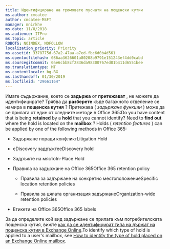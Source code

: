 ```yaml
---
title: Идентифициране на трюмовете пуснати на пощенски кутии
ms.author: cmcatee
author: cmcatee-MSFT
manager: mnirkhe
ms.date: 11/8/2018
ms.audience: ITPro
ms.topic: article
ROBOTS: NOINDEX, NOFOLLOW
localization_priority: Priority
ms.assetid: 3378775d-67a2-47aa-a7ed-fbc6d0b4d561
ms.openlocfilehash: 086aa3626601a80208b9791e151243ef4dd0cabd
ms.sourcegitcommit: 0ae6cbb8cf2836da98300767ed81b411d6551bee
ms.translationtype: MT
ms.contentlocale: bg-BG
ms.lasthandoff: 01/30/2019
ms.locfileid: "29661164"
---
```

<span data-ttu-id="24c47-p101">Имате съдържание, което се **задържа** от **притежават** , не можете да идентифицирате? Трябва да **разберете** къде багажното отделение се намира в **пощенска кутия** ? Притежава ( *задържане функции* ) може да се прилага от един от следните методи в Office 365:</span><span class="sxs-lookup"><span data-stu-id="24c47-p101">Do you have content that is being **retained** by a **hold** that you cannot identify? Need to **find out** where the hold is located on the **mailbox** ? Holds (  *retention features*  ) can be applied by one of the following methods in Office 365:</span></span> 
  
- <span data-ttu-id="24c47-105">Задържане поради конфликт</span><span class="sxs-lookup"><span data-stu-id="24c47-105">Litigation Hold</span></span> 
    
- <span data-ttu-id="24c47-106">eDiscovery задръжте</span><span class="sxs-lookup"><span data-stu-id="24c47-106">eDiscovery hold</span></span>
    
- <span data-ttu-id="24c47-107">Задръжте на място</span><span class="sxs-lookup"><span data-stu-id="24c47-107">In-Place Hold</span></span>
    
- <span data-ttu-id="24c47-108">Правила за задържане на Office 365</span><span class="sxs-lookup"><span data-stu-id="24c47-108">Office 365 retention policy</span></span> 
    
  - <span data-ttu-id="24c47-109">Правила за задържане на конкретно местоположение</span><span class="sxs-lookup"><span data-stu-id="24c47-109">Specific location retention policies</span></span>
    
  - <span data-ttu-id="24c47-110">Правила за цялата организация задържане</span><span class="sxs-lookup"><span data-stu-id="24c47-110">Organization-wide retention policies</span></span>
    
- <span data-ttu-id="24c47-111">Етикети на Office 365</span><span class="sxs-lookup"><span data-stu-id="24c47-111">Office 365 labels</span></span>
    
<span data-ttu-id="24c47-112">За да определите кой вид задържане се прилага към потребителската пощенска кутия, вижте [как да се идентифицират типа на държат на пощенска кутия в Exchange Online](https://docs.microsoft.com/office365/securitycompliance/identify-a-hold-on-an-exchange-online-mailbox).</span><span class="sxs-lookup"><span data-stu-id="24c47-112">To identify which type of hold is applied to a user's mailbox, see [How to identify the type of hold placed on an Exchange Online mailbox](https://docs.microsoft.com/office365/securitycompliance/identify-a-hold-on-an-exchange-online-mailbox).</span></span>
  

